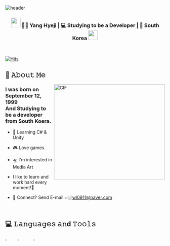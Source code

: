 ![header](https://capsule-render.vercel.app/api?type=cylinder&height=200&color=9fc5e8&text=Hello,%20World!&section=header&reversal=false&fontColor=f7f7f7&fontAlignY=53&fontSize=65&desc=My%20name%20is%20Hyeji&descAlign=67&descAlignY=70&descSize=25&animation=blink)

<div align="center">
<h3><img src="https://media.giphy.com/media/WUlplcMpOCEmTGBtBW/giphy.gif" width="30"> 👩🏻 Yang Hyeji | 💻 Studying to be a Developer | 🐯 South Korea <img src="https://media.giphy.com/media/WUlplcMpOCEmTGBtBW/giphy.gif" width="30"></h3>
</div>

<br />

[![Hits](https://hits.seeyoufarm.com/api/count/incr/badge.svg?url=https%3A%2F%2Fgithub.com%2Fhyejiya&count_bg=%23006C9E&title_bg=%230CB5DD&icon=&icon_color=%23E7E7E7&title=hits&edge_flat=false)](https://hits.seeyoufarm.com)

## :book: 𝙰𝚋𝚘𝚞𝚝 𝙼𝚎
<img align="right" height="300px" width="350px" alt="GIF" src="https://media.giphy.com/media/v1.Y2lkPTc5MGI3NjExazB1OHlxNm5pd3IxODlsbnk0aGppdXg2NjgxN2FvaDhqZGFoeGNiaCZlcD12MV9pbnRlcm5hbF9naWZfYnlfaWQmY3Q9Zw/nR4L10XlJcSeQ/giphy.gif" />
<p align="center">
  <h3> I was born on September 12, 1999 <br>
       And Studying to be a developer from South Koera.</h3>
</p>

 - 🥀 Learning C# & Unity
   
 -  🎮 Love games

 - 🛸 I'm interested in Media Art 
 
 - I like to learn and work hard every moment!🤩
 
 - 💬 Connect? Send E-mail 👉🏼wl0911@naver.com

<br />

## 💻 𝙻𝚊𝚗𝚐𝚞𝚊𝚐𝚎𝚜 𝚊𝚗d 𝚃𝚘𝚘𝚕𝚜
<img src="https://img.shields.io/badge/C%23-purple?logo=csharp" width="7%" height="2%"> <img src="https://img.shields.io/badge/Unity-black?logo=unity" width="9%" height="2%"> <img src="https://img.shields.io/badge/Git-white?logo=git" width="7%" height="2%">



  
